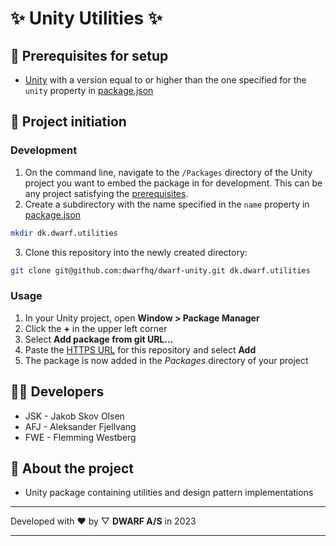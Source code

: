 # ✨ Unity Utilities ✨

## 🌱 Prerequisites for setup

-   [Unity](https://unity.com/download) with a version equal to or higher than the one specified for the `unity` property in [package.json](./package.json)

## 🧰 Project initiation

### Development

1. On the command line, navigate to the `/Packages` directory of the Unity project you want to embed the package in for development. This can be any project satisfying the [prerequisites](#-prerequisites-for-setup).
2. Create a subdirectory with the name specified in the `name` property in [package.json](./package.json)

```sh
mkdir dk.dwarf.utilities
```

3. Clone this repository into the newly created directory:

```sh
git clone git@github.com:dwarfhq/dwarf-unity.git dk.dwarf.utilities
```

### Usage

1.  In your Unity project, open **Window > Package Manager**
2.  Click the **+** in the upper left corner
3.  Select **Add package from git URL...**
4.  Paste the [HTTPS URL](https://github.com/dwarfhq/dwarf-unity.git) for this repository and select **Add**
5.  The package is now added in the _Packages_ directory of your project

## 👨‍💻 Developers

-   JSK - Jakob Skov Olsen
-   AFJ - Aleksander Fjellvang
-   FWE - Flemming Westberg

## 📘 About the project

-   Unity package containing utilities and design pattern implementations

---

Developed with ❤️ by ▽ **DWARF A/S** in 2023

---
